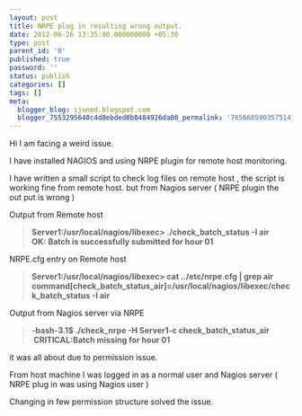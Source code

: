 ```yaml
---
layout: post
title: NRPE plug in resulting wrong output.
date: 2012-06-26 13:35:00.000000000 +05:30
type: post
parent_id: '0'
published: true
password: ''
status: publish
categories: []
tags: []
meta:
  blogger_blog: ijuned.blogspot.com
  blogger_7553295648c4d8ebded8b8484926da00_permalink: '7656685903575141259'
---
```

<div dir="ltr" style="text-align:left;">Hi I am facing a weird issue. </p>
<p>I have installed NAGIOS and using NRPE plugin for remote <span class="IL_AD" id="IL_AD6">host monitoring<span class="IL_AD_ICON"></span></span>.</p>
<p>I have written a small script <span class="IL_AD" id="IL_AD5">to check<span class="IL_AD_ICON"></span></span> <span class="IL_AD" id="IL_AD2">log files<span class="IL_AD_ICON"></span></span> on remote host , the script is working fine from remote host. but from Nagios server ( NRPE plugin the out put is wrong )</p>
<p>Output from Remote host </p>
<div class="quoteheader"></div>
<div class="quote">
<blockquote class="tr_bq"><b>Server1:/usr/local/nagios/libexec&gt; ./check_batch_status -I air</b><br /><b>OK: Batch is successfully submitted for hour 01</b></p></blockquote>
</div>
<p>NRPE.cfg entry on Remote host</p>
<div class="quoteheader"></div>
<blockquote class="tr_bq"><div class="quote"><b>Server1:/usr/local/nagios/libexec&gt; cat ../etc/nrpe.cfg | grep air<br />command[check_batch_status_air]=/usr/local/nagios/libexec/check_batch_status -I air</b></div>
</blockquote>
<p>Output from Nagios server via NRPE </p>
<div class="quoteheader"></div>
<blockquote class="tr_bq"><div class="quote"><b>-bash-3.1$ ./check_nrpe -H Server1-c check_batch_status_air<br /> CRITICAL:Batch missing for hour 01</b></div>
</blockquote>
<p><a name="more"></a>it was all about due to permission issue.</p>
<p>From host machine I was logged in as a normal user and Nagios server ( NRPE plug in was using Nagios user )</p>
<p>Changing in few permission <span class="IL_AD" id="IL_AD8">structure<span class="IL_AD_ICON"></span></span> solved <span class="IL_AD" id="IL_AD1">the issue<span class="IL_AD_ICON"></span></span>. </div>
